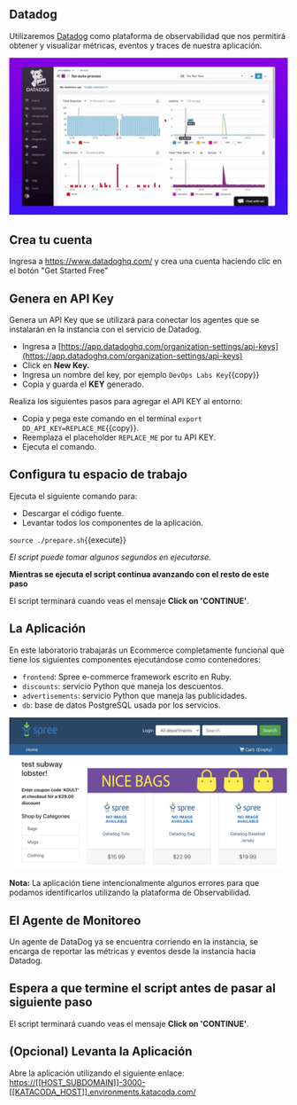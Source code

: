 ## Datadog

Utilizaremos <a href="https://www.datadoghq.com/" target="datadog">Datadog</a> como plataforma de observabilidad que nos permitirá obtener y visualizar métricas, eventos y traces de nuestra aplicación.

![DataDog](./assets/datadog.jpeg)
## Crea tu cuenta

Ingresa a <a href="https://www.datadoghq.com/" target="datadog">https://www.datadoghq.com/</a> y crea una cuenta haciendo clic en el botón "Get Started Free"

## Genera en API Key

Genera un API Key que se utilizará para conectar los agentes que se instalarán en la instancia con el servicio de Datadog.

* Ingresa a [https://app.datadoghq.com/organization-settings/api-keys](https://app.datadoghq.com/organization-settings/api-keys)
* Click en **New Key.**
* Ingresa un nombre del key, por ejemplo `DevOps Labs Key`{{copy}}
* Copia y guarda el **KEY** generado.

Realiza los siguientes pasos para agregar el API KEY al entorno:
* Copia y pega este comando en el terminal `export DD_API_KEY=REPLACE_ME`{{copy}}.
* Reemplaza el placeholder `REPLACE_ME` por tu API KEY.
* Ejecuta el comando.
  
## Configura tu espacio de trabajo
 
Ejecuta el siguiente comando para:
- Descargar el código fuente.
- Levantar todos los componentes de la aplicación.

`source ./prepare.sh`{{execute}}

*El script puede tomar algunos segundos en ejecutarse.*

**Mientras se ejecuta el script continua avanzando con el resto de este paso**

El script terminará cuando veas el mensaje **Click on 'CONTINUE'**.
## La Aplicación

En este laboratorio trabajarás un Ecommerce completamente funcional que tiene los siguientes componentes ejecutándose como contenedores:

- `frontend`: Spree e-commerce framework escrito en Ruby.
- `discounts`: servicio Python que maneja los descuentos.
- `advertisements`: servicio Python que maneja las publicidades.
- `db`: base de datos PostgreSQL usada por los servicios.

![StoreDog](./assets/storedog.png)

**Nota:** La aplicación tiene intencionalmente algunos errores para que podamos identificarlos utilizando la plataforma de Observabilidad.
## El Agente de Monitoreo

Un agente de DataDog ya se encuentra corriendo en la instancia, se encarga de reportar las métricas y eventos desde la instancia hacia Datadog.

## Espera a que termine el script antes de pasar al siguiente paso

El script terminará cuando veas el mensaje **Click on 'CONTINUE'**.
## (Opcional) Levanta la Aplicación

Abre la aplicación utilizando el siguiente enlace:
<a href="https://[[HOST_SUBDOMAIN]]-3000-[[KATACODA_HOST]].environments.katacoda.com/" 
  target="jenkins">https://[[HOST_SUBDOMAIN]]-3000-[[KATACODA_HOST]].environments.katacoda.com/</a>

